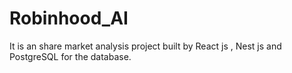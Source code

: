 # Robinhood_AI
It is an share market analysis project built by React js , Nest js and PostgreSQL for the database.
